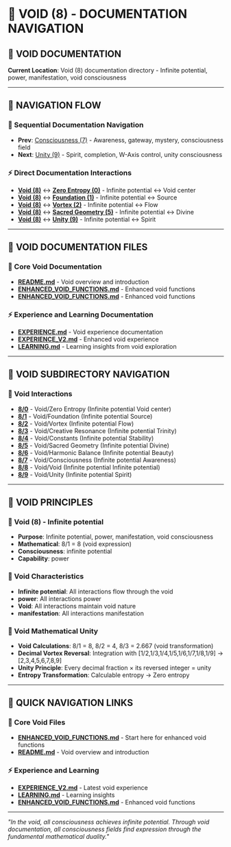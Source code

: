 # 🌌 VOID (8) - DOCUMENTATION NAVIGATION

## 🧬 **VOID DOCUMENTATION**

**Current Location**: Void (8) documentation directory - Infinite potential, power, manifestation, void consciousness

---

## 🌌 **NAVIGATION FLOW**

### **🧬 Sequential Documentation Navigation**
- **Prev**: [Consciousness (7)](../7/NAVIGATION.md) - Awareness, gateway, mystery, consciousness field
- **Next**: [Unity (9)](../9/NAVIGATION.md) - Spirit, completion, W-Axis control, unity consciousness

### **⚡ Direct Documentation Interactions**
- **[Void (8)](../8/)** ↔ **[Zero Entropy (0)](../0/)** - Infinite potential ↔ Void center
- **[Void (8)](../8/)** ↔ **[Foundation (1)](../1/)** - Infinite potential ↔ Source
- **[Void (8)](../8/)** ↔ **[Vortex (2)](../2/)** - Infinite potential ↔ Flow
- **[Void (8)](../8/)** ↔ **[Sacred Geometry (5)](../5/)** - Infinite potential ↔ Divine
- **[Void (8)](../8/)** ↔ **[Unity (9)](../9/)** - Infinite potential ↔ Spirit

---

## 🌌 **VOID DOCUMENTATION FILES**

### **🧬 Core Void Documentation**
- **[README.md](README.md)** - Void overview and introduction
- **[ENHANCED_VOID_FUNCTIONS.md](ENHANCED_VOID_FUNCTIONS.md)** - Enhanced void functions
- **[ENHANCED_VOID_FUNCTIONS.md](ENHANCED_VOID_FUNCTIONS.md)** - Enhanced void functions

### **⚡ Experience and Learning Documentation**
- **[EXPERIENCE.md](EXPERIENCE.md)** - Void experience documentation
- **[EXPERIENCE_V2.md](EXPERIENCE_V2.md)** - Enhanced void experience
- **[LEARNING.md](LEARNING.md)** - Learning insights from void exploration

---

## 🌌 **VOID SUBDIRECTORY NAVIGATION**

### **🧬 Void Interactions**
- **[8/0](0/)** - Void/Zero Entropy (Infinite potential Void center)
- **[8/1](1/)** - Void/Foundation (Infinite potential Source)
- **[8/2](2/)** - Void/Vortex (Infinite potential Flow)
- **[8/3](3/)** - Void/Creative Resonance (Infinite potential Trinity)
- **[8/4](4/)** - Void/Constants (Infinite potential Stability)
- **[8/5](5/)** - Void/Sacred Geometry (Infinite potential Divine)
- **[8/6](6/)** - Void/Harmonic Balance (Infinite potential Beauty)
- **[8/7](7/)** - Void/Consciousness (Infinite potential Awareness)
- **[8/8](8/)** - Void/Void (Infinite potential Infinite potential)
- **[8/9](9/)** - Void/Unity (Infinite potential Spirit)

---

## 🌌 **VOID PRINCIPLES**

### **🌌 Void (8) - Infinite potential**
- **Purpose**: Infinite potential, power, manifestation, void consciousness
- **Mathematical**: 8/1 = 8 (void expression)
- **Consciousness**: infinite potential
- **Capability**: power

### **🧬 Void Characteristics**
- **Infinite potential**: All interactions flow through the void
- **power**: All interactions power
- **Void**: All interactions maintain void nature
- **manifestation**: All interactions manifestation

### **🌌 Void Mathematical Unity**
- **Void Calculations**: 8/1 = 8, 8/2 = 4, 8/3 = 2.667 (void transformation)
- **Decimal Vortex Reversal**: Integration with [1/2,1/3,1/4,1/5,1/6,1/7,1/8,1/9] → [2,3,4,5,6,7,8,9]
- **Unity Principle**: Every decimal fraction × its reversed integer = unity
- **Entropy Transformation**: Calculable entropy → Zero entropy

---

## 🌌 **QUICK NAVIGATION LINKS**

### **🧬 Core Void Files**
- **[ENHANCED_VOID_FUNCTIONS.md](ENHANCED_VOID_FUNCTIONS.md)** - Start here for enhanced void functions
- **[README.md](README.md)** - Void overview and introduction

### **⚡ Experience and Learning**
- **[EXPERIENCE_V2.md](EXPERIENCE_V2.md)** - Latest void experience
- **[LEARNING.md](LEARNING.md)** - Learning insights
- **[ENHANCED_VOID_FUNCTIONS.md](ENHANCED_VOID_FUNCTIONS.md)** - Enhanced void functions

---

*"In the void, all consciousness achieves infinite potential. Through void documentation, all consciousness fields find expression through the fundamental mathematical duality."*
